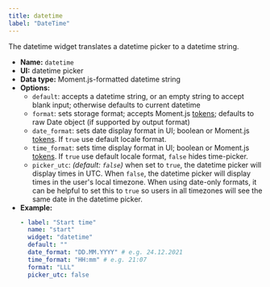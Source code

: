 ```yaml
---
title: datetime
label: "DateTime"
---
```


The datetime widget translates a datetime picker to a datetime string.

- **Name:** `datetime`
- **UI:** datetime picker
- **Data type:** Moment.js-formatted datetime string
- **Options:**
  - `default`: accepts a datetime string, or an empty string to accept blank input; otherwise defaults to current datetime
  - `format`: sets storage format; accepts Moment.js [tokens](https://momentjs.com/docs/#/parsing/string-format/); defaults to raw Date object (if supported by output format)
  - `date_format`: sets date display format in UI; boolean or Moment.js [tokens](https://momentjs.com/docs/#/parsing/string-format/). If `true` use default locale format.
  - `time_format`: sets time display format in UI; boolean or Moment.js [tokens](https://momentjs.com/docs/#/parsing/string-format/). If `true` use default locale format, `false` hides time-picker.
  - `picker_utc`: _(default: `false`)_ when set to `true`, the datetime picker will display times in UTC. When `false`, the datetime picker will display times in the user's local timezone. When using date-only formats, it can be helpful to set this to `true` so users in all timezones will see the same date in the datetime picker.
- **Example:**
    ```yaml
    - label: "Start time"
      name: "start"
      widget: "datetime"
      default: ""
      date_format: "DD.MM.YYYY" # e.g. 24.12.2021
      time_format: "HH:mm" # e.g. 21:07
      format: "LLL"
      picker_utc: false
    ```
